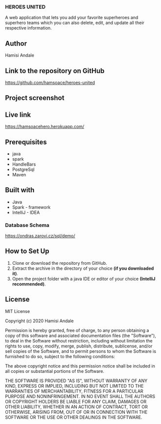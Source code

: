 ### HEROES UNITED

A web application that lets you add your favorite superheroes and superhero teams which you can also delete, edit, and update all their respective information.

## Author

Hamisi Andale

## Link to the repository on GitHub

https://github.com/hamsoace/heroes-united

## Project screenshot



## Live link

https://hamsoacehero.herokuapp.com/


## Prerequisites

* java
* spark
* HandleBars
* PostgreSql
* Maven

## Built with

* Java
* Spark - framework
* IntelliJ - IDEA


### Database Schema

https://ondras.zarovi.cz/sql/demo/

## How to Set Up

1. Clone or download the repository from GitHub.
2. Extract the archive in the directory of your choice **(if you downloaded it)**.
3. Open the project folder with a java IDE or editor of your choice **(IntelliJ recommended)**.

## License

MIT License

Copyright (c) 2020 Hamisi Andale

Permission is hereby granted, free of charge, to any person obtaining a copy
of this software and associated documentation files (the "Software"), to deal
in the Software without restriction, including without limitation the rights
to use, copy, modify, merge, publish, distribute, sublicense, and/or sell
copies of the Software, and to permit persons to whom the Software is
furnished to do so, subject to the following conditions:

The above copyright notice and this permission notice shall be included in all
copies or substantial portions of the Software.

THE SOFTWARE IS PROVIDED "AS IS", WITHOUT WARRANTY OF ANY KIND, EXPRESS OR
IMPLIED, INCLUDING BUT NOT LIMITED TO THE WARRANTIES OF MERCHANTABILITY,
FITNESS FOR A PARTICULAR PURPOSE AND NONINFRINGEMENT. IN NO EVENT SHALL THE
AUTHORS OR COPYRIGHT HOLDERS BE LIABLE FOR ANY CLAIM, DAMAGES OR OTHER
LIABILITY, WHETHER IN AN ACTION OF CONTRACT, TORT OR OTHERWISE, ARISING FROM,
OUT OF OR IN CONNECTION WITH THE SOFTWARE OR THE USE OR OTHER DEALINGS IN THE
SOFTWARE.